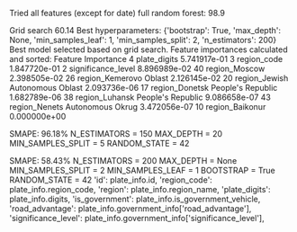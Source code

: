 Tried all features (except for date) full random forest: 98.9

Grid search 60.14 
Best hyperparameters: {'bootstrap': True, 'max_depth': None, 'min_samples_leaf': 1, 'min_samples_split': 2, 'n_estimators': 200}
Best model selected based on grid search.
Feature importances calculated and sorted:
                             Feature    Importance
4                       plate_digits  5.741917e-01
3                        region_code  1.847720e-01
2                 significance_level  8.896989e-02
40                     region_Moscow  2.398505e-02
26            region_Kemerovo Oblast  2.126145e-02
20   region_Jewish Autonomous Oblast  2.093736e-06
17  region_Donetsk People's Republic  1.682789e-06
38  region_Luhansk People's Republic  9.086658e-07
43    region_Nenets Autonomous Okrug  3.472056e-07
10                   region_Baikonur  0.000000e+00

SMAPE: 96.18%
N_ESTIMATORS = 150
MAX_DEPTH = 20
MIN_SAMPLES_SPLIT = 5
RANDOM_STATE = 42

SMAPE: 58.43%
N_ESTIMATORS = 200
MAX_DEPTH = None
MIN_SAMPLES_SPLIT = 2
MIN_SAMPLES_LEAF = 1
BOOTSTRAP = True
RANDOM_STATE = 42
'id': plate_info.id,
'region_code': plate_info.region_code, 
'region': plate_info.region_name,
'plate_digits': plate_info.digits, 
'is_government': plate_info.is_government_vehicle,
'road_advantage': plate_info.government_info['road_advantage'],
'significance_level': plate_info.government_info['significance_level'],